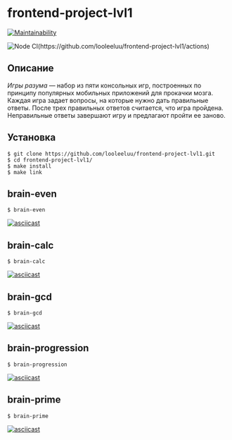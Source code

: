 # frontend-project-lvl1
[![Maintainability](https://api.codeclimate.com/v1/badges/6065469a3fec8e7eb9c4/maintainability)](https://codeclimate.com/github/looleeluu/frontend-project-lvl1/maintainability)

![Node CI(https://github.com/looleeluu/frontend-project-lvl1/actions)](https://github.com/looleeluu/frontend-project-lvl1/workflows/Node%20CI/badge.svg?event=push)

## Описание 

*Игры разума* — набор из пяти консольных игр, построенных по принципу популярных мобильных приложений для прокачки мозга. Каждая игра задает вопросы, на которые нужно дать правильные ответы. После трех правильных ответов считается, что игра пройдена. Неправильные ответы завершают игру и предлагают пройти ее заново.

## Установка
```
$ git clone https://github.com/looleeluu/frontend-project-lvl1.git
$ cd frontend-project-lvl1/
$ make install
$ make link
```

## brain-even
`$ brain-even`

[![asciicast](https://asciinema.org/a/350028.svg)](https://asciinema.org/a/350028)

## brain-calc
`$ brain-calc`

[![asciicast](https://asciinema.org/a/350029.svg)](https://asciinema.org/a/350029)

## brain-gcd
`$ brain-gcd`

[![asciicast](https://asciinema.org/a/350030.svg)](https://asciinema.org/a/350030)

## brain-progression
`$ brain-progression`

[![asciicast](https://asciinema.org/a/350031.svg)](https://asciinema.org/a/350031)

## brain-prime
`$ brain-prime`

[![asciicast](https://asciinema.org/a/350032.svg)](https://asciinema.org/a/350032)
